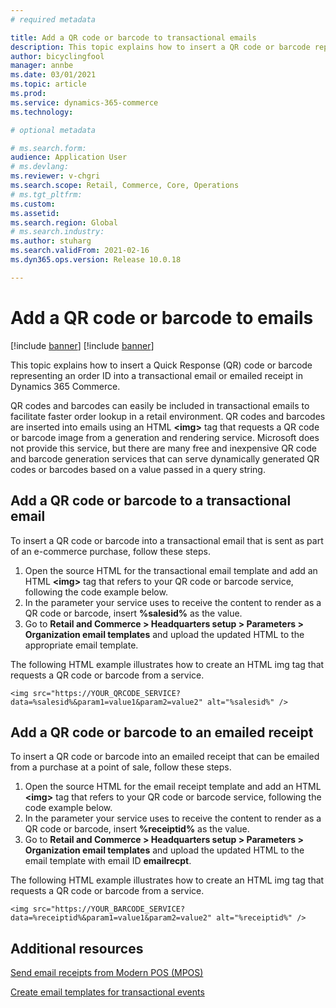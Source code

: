 ```yaml
---
# required metadata

title: Add a QR code or barcode to transactional emails
description: This topic explains how to insert a QR code or barcode representing an order ID into a transactional email or emailed receipt in Dynamics 365 Commerce.
author: bicyclingfool
manager: annbe
ms.date: 03/01/2021
ms.topic: article
ms.prod: 
ms.service: dynamics-365-commerce
ms.technology: 

# optional metadata

# ms.search.form: 
audience: Application User
# ms.devlang: 
ms.reviewer: v-chgri
ms.search.scope: Retail, Commerce, Core, Operations
# ms.tgt_pltfrm: 
ms.custom: 
ms.assetid: 
ms.search.region: Global
# ms.search.industry: 
ms.author: stuharg
ms.search.validFrom: 2021-02-16
ms.dyn365.ops.version: Release 10.0.18

---
```


# Add a QR code or barcode to emails

[!include [banner](includes/banner.md)]
[!include [banner](includes/preview-banner.md)]

This topic explains how to insert a Quick Response (QR) code or barcode representing an order ID into a transactional email or emailed receipt in Dynamics 365 Commerce.

QR codes and barcodes can easily be included in transactional emails to facilitate faster order lookup in a retail environment. QR codes and barcodes are inserted into emails using an HTML **\<img\>** tag that requests a QR code or barcode image from a generation and rendering service. Microsoft does not provide this service, but there are many free and inexpensive QR code and barcode generation services that can serve dynamically generated QR codes or barcodes based on a value passed in a query string. 

## Add a QR code or barcode to a transactional email

To insert a QR code or barcode into a transactional email that is sent as part of an e-commerce purchase, follow these steps.

1. Open the source HTML for the transactional email template and add an HTML **\<img\>** tag that refers to your QR code or barcode service, following the code example below. 
2. In the parameter your service uses to receive the content to render as a QR code or barcode, insert **%salesid%** as the value.
3. Go to **Retail and Commerce \> Headquarters setup \> Parameters \> Organization email templates** and upload the updated HTML to the appropriate email template.

The following HTML example illustrates how to create an HTML img tag that requests a QR code or barcode from a service. 

`<img src="https://YOUR_QRCODE_SERVICE?data=%salesid%&param1=value1&param2=value2" alt="%salesid%" />`

## Add a QR code or barcode to an emailed receipt

To insert a QR code or barcode into an emailed receipt that can be emailed from a purchase at a point of sale, follow these steps.

1. Open the source HTML for the email receipt template and add an HTML **\<img\>** tag that refers to your QR code or barcode service, following the code example below. 
2. In the parameter your service uses to receive the content to render as a QR code or barcode, insert **%receiptid%** as the value.
3. Go to **Retail and Commerce \> Headquarters setup \> Parameters \> Organization email templates** and upload the updated HTML to the email template with email ID **emailrecpt**.

The following HTML example illustrates how to create an HTML img tag that requests a QR code or barcode from a service. 

`<img src="https://YOUR_BARCODE_SERVICE?data=%receiptid%&param1=value1&param2=value2" alt="%receiptid%" />`

## Additional resources

[Send email receipts from Modern POS (MPOS)](email-receipts.md)

[Create email templates for transactional events](email-templates-transactions.md)
